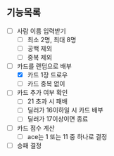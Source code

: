 ## 기능목록
- [ ] 사람 이름 입력받기
  - [ ] 최소 2명, 최대 8명
  - [ ] 공백 제외
  - [ ] 중복 제외
- [ ] 카드를 랜덤으로 배부
  - [x] 카드 1장 드로우
  - [ ] 카드 중복 없이
- [ ] 카드 추가 여부 확인
  - [ ] 21 초과 시 패배
  - [ ] 딜러가 16이하일 시 카드 배부
  - [ ] 딜러가 17이상이면 종료
- [ ] 카드 점수 계산
  - [ ] ace는 1 또는 11 중 하나로 결정
- [ ] 승패 결정
